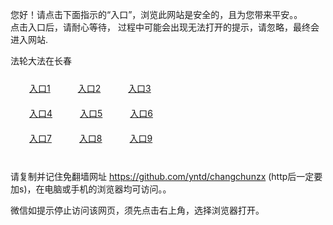 您好！请点击下面指示的“入口”，浏览此网站是安全的，且为您带来平安。。 <br/>
点击入口后，请耐心等待， 过程中可能会出现无法打开的提示，请忽略，最终会进入网站. </br>

法轮大法在长春<br/>
<div style="padding:10px"><a style="margin:20px" target="_blank" href="https://d1qk42hq66q9gh.cloudfront.net/2Qpsp?vvlzdnbz" id="ccLink1" rel="nofollow">入口1</a> <a target="_blank" style="margin:20px" href="https://d5th7t4bobu3x.cloudfront.net/2Qpsp?yhjobpye" id="ccLink2" rel="nofollow">入口2</a> <a style="margin:20px" target="_blank" href="https://d3cd5lltaj6g74.cloudfront.net/2Qpsp?usgzjsk" id="ccLink3" rel="nofollow">入口3</a></div>

<div style="padding:10px" ><a style="margin:20px" target="_blank" href="https://d1qk42hq66q9gh.cloudfront.net/2Qpsp?vvlzdnbz" id="ccLink4" rel="nofollow">入口4</a> <a style="margin:20px" href="https://d5th7t4bobu3x.cloudfront.net/2Qpsp?yhjobpye" target="_blank" id="ccLink5" rel="nofollow">入口5</a> <a style="margin:20px" href="https://d3cd5lltaj6g74.cloudfront.net/2Qpsp?usgzjsk" target="_blank" id="ccLink6" rel="nofollow">入口6</a></div>

<div style="padding:10px"><a style="margin:20px" target="_blank" href="https://d1qk42hq66q9gh.cloudfront.net/2Qpsp?vvlzdnbz" id="ccLink7" rel="nofollow">入口7</a> <a style="margin:20px" href="https://d5th7t4bobu3x.cloudfront.net/2Qpsp?yhjobpye" target="_blank" id="ccLink8" rel="nofollow">入口8</a> <a style="margin:20px" target="_blank" href="https://d3cd5lltaj6g74.cloudfront.net/2Qpsp?usgzjsk" id="ccLink9" rel="nofollow">入口9</a></div>

<br/>



请复制并记住免翻墙网址 https://github.com/yntd/changchunzx (http后一定要加s)，在电脑或手机的浏览器均可访问。。<br/>

微信如提示停止访问该网页，须先点击右上角，选择浏览器打开。
